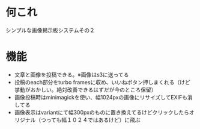 # 何これ
シンプルな画像掲示板システムその２

# 機能
- 文章と画像を投稿できる。※画像はs3に送ってる
- 投稿のeach部分をturbo framesに収め、いいねボタン押しまくれる（けど挙動がおかしい。絶対改善できるはずだが今のところ保留）
- 画像投稿時はminimagickを使い、幅1024pxの画像にリサイズしてEXIFも消してる
- 画像表示はvariantにて幅300pxのものに置き換えてるけどクリックしたらオリジナル（つっても幅１０２４ではあるけど）に飛ぶ
